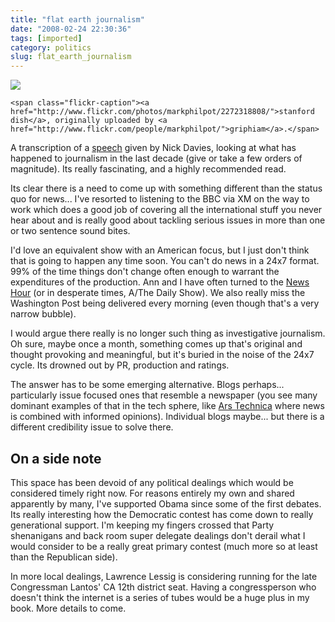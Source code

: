 ```yaml
---
title: "flat earth journalism"
date: "2008-02-24 22:30:36"
tags: [imported]
category: politics
slug: flat_earth_journalism
---
```


<div class="flickr-frame">
	<a href="http://www.flickr.com/photos/markphilpot/2272318808/" title="photo sharing"><img src="http://farm3.static.flickr.com/2226/2272318808_f6cf4e0543.jpg" class="flickr-photo" /></a>

    <span class="flickr-caption"><a href="http://www.flickr.com/photos/markphilpot/2272318808/">stanford dish</a>, originally uploaded by <a href="http://www.flickr.com/people/markphilpot/">griphiam</a>.</span>

</div>

A transcription of a <a href="http://www.mwaw.net/2007/12/08/davies/">speech</a>
given by Nick Davies, looking at what has happened to journalism in the last
decade (give or take a few orders of magnitude). Its really fascinating, and a
highly recommended read.

Its clear there is a need to come up with something different than the status
quo for news... I've resorted to listening to the BBC via XM on the way to work
which does a good job of covering all the international stuff you never hear
about and is really good about tackling serious issues in more than one or two
sentence sound bites.

I'd love an equivalent show with an American focus, but I just don't think that
is going to happen any time soon. You can't do news in a 24x7 format. 99% of the
time things don't change often enough to warrant the expenditures of the
production. Ann and I have often turned to the
<a href="http://www.pbs.org/newshour/">News Hour</a> (or in desperate times,
A/The Daily Show). We also really miss the Washington Post being delivered every
morning (even though that's a very narrow bubble).

I would argue there really is no longer such thing as investigative journalism.
Oh sure, maybe once a month, something comes up that's original and thought
provoking and meaningful, but it's buried in the noise of the 24x7 cycle. Its
drowned out by PR, production and ratings.

The answer has to be some emerging alternative. Blogs perhaps... particularly
issue focused ones that resemble a newspaper (you see many dominant examples of
that in the tech sphere, like <a href="http://arstechnica.com/index.ars">Ars
Technica</a> where news is combined with informed opinions). Individual blogs
maybe... but there is a different credibility issue to solve there.

## On a side note

This space has been devoid of any political dealings which would be considered
timely right now. For reasons entirely my own and shared apparently by many,
I've supported Obama since some of the first debates. Its really interesting how
the Democratic contest has come down to really generational support. I'm keeping
my fingers crossed that Party shenanigans and back room super delegate dealings
don't derail what I would consider to be a really great primary contest (much
more so at least than the Republican side).

In more local dealings, Lawrence Lessig is considering running for the late
Congressman Lantos' CA 12th district seat. Having a congressperson who doesn't
think the internet is a series of tubes would be a huge plus in my book. More
details to come.
